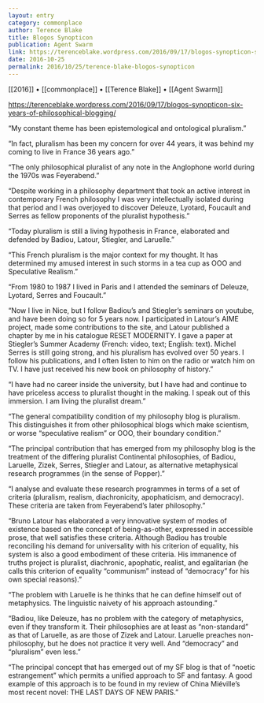 ```yaml
---
layout: entry
category: commonplace
author: Terence Blake
title: Blogos Synopticon
publication: Agent Swarm
link: https://terenceblake.wordpress.com/2016/09/17/blogos-synopticon-six-years-of-philosophical-blogging/
date: 2016-10-25
permalink: 2016/10/25/terence-blake-blogos-synopticon
---
```


[[2016]] • [[commonplace]] • [[Terence Blake]] • [[Agent Swarm]]

https://terenceblake.wordpress.com/2016/09/17/blogos-synopticon-six-years-of-philosophical-blogging/

“My constant theme has been epistemological and ontological pluralism.”

“In fact, pluralism has been my concern for over 44 years, it was behind my coming to live in France 36 years ago.”

“The only philosophical pluralist of any note in the Anglophone world during the 1970s was Feyerabend.”

“Despite working in a philosophy department that took an active interest in contemporary French philosophy I was very intellectually isolated during that period and I was overjoyed to discover Deleuze, Lyotard, Foucault and Serres as fellow proponents of the pluralist hypothesis.”

“Today pluralism is still a living hypothesis in France, elaborated and defended by Badiou, Latour, Stiegler, and Laruelle.”

“This French pluralism is the major context for my thought. It has determined my amused interest in such storms in a tea cup as OOO and Speculative Realism.”

“From 1980 to 1987 I lived in Paris and I attended the seminars of Deleuze, Lyotard, Serres and Foucault.”

“Now I live in Nice, but I follow Badiou’s and Stiegler’s seminars on youtube, and have been doing so for 5 years now. I participated in Latour’s AIME project, made some contributions to the site, and Latour published a chapter by me in his catalogue RESET MODERNITY. I gave a paper at Stiegler’s Summer Academy (French: video, text; English: text). Michel Serres is still going strong, and his pluralism has evolved over 50 years. I follow his publications, and I often listen to him on the radio or watch him on TV. I have just received his new book on philosophy of history.”

“I have had no career inside the university, but I have had and continue to have priceless access to pluralist thought in the making. I speak out of this immersion. I am living the pluralist dream.”

“The general compatibility condition of my philosophy blog is pluralism. This distinguishes it from other philosophical blogs which make scientism, or worse “speculative realism” or OOO, their boundary condition.”

“The principal contribution that has emerged from my philosophy blog is the treatment of the differing pluralist Continental philosophies, of Badiou, Laruelle, Zizek, Serres, Stiegler and Latour, as alternative metaphysical research programmes (in the sense of Popper).”

“I analyse and evaluate these research programmes in terms of a set of criteria (pluralism, realism, diachronicity, apophaticism, and democracy). These criteria are taken from Feyerabend’s later philosophy.”

“Bruno Latour has elaborated a very innovative system of modes of existence based on the concept of being-as-other, expressed in accessible prose, that well satisfies these criteria. Although Badiou has trouble reconciling his demand for universality with his criterion of equality, his system is also a good embodiment of these criteria. His immanence of truths project is pluralist, diachronic, apophatic, realist, and egalitarian (he calls this criterion of equality “communism” instead of “democracy” for his own special reasons).”

“The problem with Laruelle is he thinks that he can define himself out of metaphysics. The linguistic naivety of his approach astounding.”

“Badiou, like Deleuze, has no problem with the category of metaphysics, even if they transform it. Their philosophies are at least as “non-standard” as that of Laruelle, as are those of Zizek and Latour. Laruelle preaches non-philosophy, but he does not practice it very well. And “democracy” and “pluralism” even less.”

“The principal concept that has emerged out of my SF blog is that of “noetic estrangement” which permits a unified approach to SF and fantasy. A good example of this approach is to be found in my review of China Miéville’s most recent novel: THE LAST DAYS OF NEW PARIS.”

